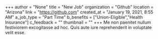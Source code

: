 +++
author = "None"
title = "New Job"
organization = "Github"
location = "Arizona"
link = "https://github.com"
created_at = "January 19, 2021, 8:55 AM"
a_job_type = "Part Time"
b_benefits = ["Union-Eligible","Health Insurance"]
c_feedback = ""
thumbnail = ""
+++
Me non paenitet nullum festiviorem excogitasse ad hoc. Quis aute iure reprehenderit in voluptate velit esse.